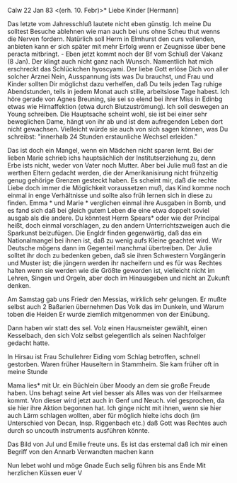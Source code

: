  Calw 22 Jan 83
 <(erh. 10. Febr)>*
Liebe Kinder [Hermann]

Das letzte vom Jahresschluß lautete nicht eben günstig. Ich meine Du solltest Besuche ablehnen wie man auch bei uns ohne Scheu thut wenns die Nerven fordern. Natürlich soll Herm in Elmhurst den curs vollenden, anbieten kann er sich später mit mehr Erfolg wenn er Zeugnisse über bene peracta mitbringt. - Eben jetzt kommt noch der Bf vom Schluß der Vakanz (8 Jan). Der klingt auch nicht ganz nach Wunsch. Namentlich hat mich erschreckt das Schlückchen hyoscyami. Der liebe Gott erlöse Dich von aller solcher Arznei Nein, Ausspannung ists was Du brauchst, und Frau und Kinder sollten Dir möglichst dazu verhelfen, daß Du teils jeden Tag ruhige Abendstunden, teils in jedem Monat auch stille, arbeitslose Tage habest. Ich höre gerade von Agnes Breuning, sie sei so elend bei ihrer Miss in Edinbg etwas wie Hirnaffektion (etwa durch Blutzuströmung). Ich soll deswegen an Young schreiben. Die Hauptsache scheint wohl, sie ist bei einer sehr beweglichen Dame, hängt von ihr ab und ist dem aufregenden Leben dort nicht gewachsen. Vielleicht würde sie auch von sich sagen können, was Du schreibst: "innerhalb 24 Stunden erstaunliche Wechsel erleiden."

Das ist doch ein Mangel, wenn ein Mädchen nicht sparen lernt. Bei der lieben Marie schrieb ichs hauptsächlich der Institutserziehung zu, denn Erbe ists nicht, weder von Vater noch Mutter. Aber bei Julie muß fast an die werthen Eltern gedacht werden, die der Amerikanisirung nicht frühzeitig genug gehörige Grenzen gesteckt haben. Es scheint mir, daß die rechte Liebe doch immer die Möglichkeit voraussetzen muß, das Kind komme noch einmal in enge Verhältnisse und sollte also früh lernen sich in diese zu finden. Emma <Plebst>* und Marie <Isenbg>* verglichen einmal ihre Ausgaben in Bomb, und es fand sich daß bei gleich gutem Leben die eine etwa doppelt soviel ausgab als die andere. Du könntest Herrn Spears* oder wie der Principal heißt, doch einmal vorschlagen, zu den andern Unterrichtszweigen auch die Sparkunst beizufügen. Die Engldr finden gegenwärtig, daß das ein Nationalmangel bei ihnen ist, daß zu wenig aufs Kleine geachtet wird. Wir Deutsche mögens dann im Gegenteil manchmal übertreiben. Der Julie solltet ihr doch zu bedenken geben, daß sie ihren Schwestern Vorgängerin und Muster ist; die jüngern werden ihr nacheifern und es für was Rechtes halten wenn sie werden wie die Größte geworden ist, vielleicht nicht im Lehren, Singen und Orgeln, aber doch im Hinausgeben und nicht an Zukunft denken.

Am Samstag gab uns Friedr den Messias, wirklich sehr gelungen. Er mußte selbst auch 2 Baßarien übernehmen Das Volk das im Dunkeln, und Warum toben die Heiden Er wurde ziemlich mitgenommen von der Einübung.

Dann haben wir statt des sel. Volz einen Hausmeister gewählt, einen Kesselbach, den sich Volz selbst gelegentlich als seinen Nachfolger gedacht hatte.

In Hirsau ist Frau Schullehrer Eiding vom Schlag betroffen, schnell gestorben. Waren früher Hauseltern in Stammheim. Sie kam früher oft in meine Stunde

Mama lies<t>* mit Ur. ein Büchlein über Moody an dem sie große Freude haben. Uns behagt seine Art viel besser als Alles was von der Heilsarmee kommt. Von dieser wird jetzt auch in Genf und Neuch. viel gesprochen, da sie hier ihre Aktion begonnen hat. Ich ginge nicht mit ihnen, wenn sie hier auch Lärm schlagen wollten, aber für möglich hielte ichs doch (im Unterschied von Decan, Insp. Riggenbach etc.) daß Gott was Rechtes auch durch so uncouth instruments ausführen könnte.

Das Bild von Jul und Emilie freute uns. Es ist das erstemal daß ich mir einen Begriff von den Annarb Verwandten machen kann

Nun lebet wohl und möge Gnade Euch selig führen bis ans Ende 
 Mit herzlichen Küssen euer V
